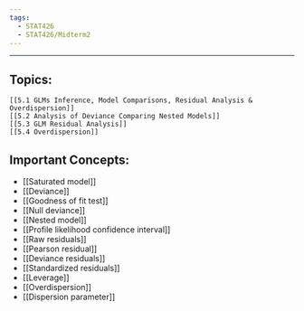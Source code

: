 ```yaml
---
tags:
  - STAT426
  - STAT426/Midterm2
---
```

---
## Topics:
	[[5.1 GLMs Inference, Model Comparisons, Residual Analysis & Overdispersion]]
	[[5.2 Analysis of Deviance Comparing Nested Models]]
	[[5.3 GLM Residual Analysis]]
	[[5.4 Overdispersion]]
## Important Concepts:
- [[Saturated model]]
- [[Deviance]]
- [[Goodness of fit test]]
- [[Null deviance]]
- [[Nested model]]
- [[Profile likelihood confidence interval]]
- [[Raw residuals]]
- [[Pearson residual]]
- [[Deviance residuals]]
- [[Standardized residuals]]
- [[Leverage]]
- [[Overdispersion]]
- [[Dispersion parameter]]